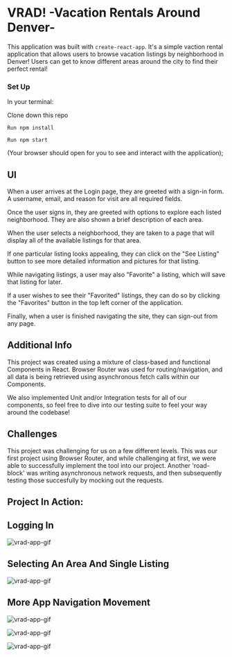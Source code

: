 # VRAD! -Vacation Rentals Around Denver-

This application was built with `create-react-app`. It's a simple vaction rental application that allows users to browse vacation listings by neighborhood in Denver! Users can get to know different areas around the city to find their perfect rental!

### Set Up
In your terminal: 

Clone down this repo

`Run npm install`

`Run npm start`

(Your browser should open for you to see and interact with the application);

## UI
When a user arrives at the Login page, they are greeted with a sign-in form. A username, email, and reason for visit are all required fields. 

Once the user signs in, they are greeted with options to explore each listed neighborhood. They are also shown a brief description of each area. 

When the user selects a neighborhood, they are taken to a page that will display all of the available listings for that area. 

If one particular listing looks appealing, they can click on the "See Listing" button to see more detailed information and pictures for that listing. 

While navigating listings, a user may also "Favorite" a listing, which will save that listing for later. 

If a user wishes to see their "Favorited" listings, they can do so by clicking the "Favorites" button in the top left corner of the application.

Finally, when a user is finished navigating the site, they can sign-out from any page. 


## Additional Info
This project was created using a mixture of class-based and functional Components in React. Browser Router was used for routing/navigation, and all data is being retrieved using asynchronous fetch calls within our Components. 

We also implemented Unit and/or Integration tests for all of our components, so feel free to dive into our testing suite to feel your way around the codebase!

## Challenges 
This project was challenging for us on a few different levels. This was our first project using Browser Router, and while challenging at first, we were able to successfully implement the tool into our project. Another 'road-block' was writing asynchronous network requests, and then subsequently testing those succesfully by mocking out the requests. 

## Project In Action:

## Logging In 
![vrad-app-gif](https://media.giphy.com/media/KfHPkmzVf0704f2Cnx/giphy.gif)

## Selecting An Area And Single Listing
![vrad-app-gif](https://media.giphy.com/media/jO1xyAyx5sjoVaO4fC/giphy.gif)

## More App Navigation Movement 
![vrad-app-gif](https://media.giphy.com/media/JQosPpAYohpKGxGWOu/giphy.gif)

![vrad-app-gif](https://media.giphy.com/media/RhkQNQQAzgaZ9wkrR8/giphy.gif)

![vrad-app-gif](https://media.giphy.com/media/TGiPCTRtsLKLBo2Zi2/giphy.gif)

